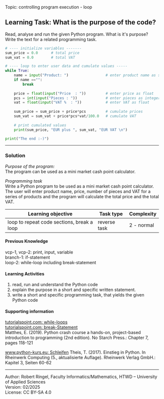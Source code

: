 Topic: controlling program execution - loop

## Learning Task: What is the purpose of the code?

Read, analyse and run the given Python program. What is it's purpose?  
Write the text for a related programming task.

``` python
# ---- initialize variables -------
sum_price = 0.0      # total price
sum_vat = 0.0        # total VAT

# ---- loop to enter user data and cumulate values -----
while True:
    name = input("Product: ")                 # enter product name as string
    if name =="":
        break
    
    price = float(input("Price  : "))         # enter price as float
    pcs = int(input("Pieces : "))             # enter pieces as integer
    vat = float(input("VAT %  : "))           # enter VAT as float
    
    sum_price = sum_price + price*pcs         # cumulate prices
    sum_vat = sum_vat + price*pcs*vat/100.0   # cumulate VAT
    
    # print cumulated values
    print(sum_price, "EUR plus ", sum_vat, "EUR VAT \n")

print("The end :-)")
```

---------------------------------------

### Solution

*Purpose of the program:*  
The program can be used as a mini market cash point calculator.

*Programming task*  
Write a Python program to be used as a mini market cash point calculator.  
The user will enter product name, price, number of pieces and VAT for a series of products and the program will calculate the total price and the total VAT.

| **Learning objective**                         | **Task type**   | **Complexity** |
| ---------------------------------------------- | --------------- | -------------- |
| loop to repeat code sections, break a loop     | reverse task    | 2 - normal     |  

#### Previous Knowledge

vcp-1, vcp-2: print, input, variable  
branch-1: if-statement  
loop-2: while-loop including break-statement  
  
#### Learning Activities

1) read, run and understand the Python code
2) explain the purpose in a short and specific written statement.
3) write a short and specific programming task, that yields the given Python code

#### Supporting information

[tutorialspoint.com: while-loops](https://www.tutorialspoint.com/python/python_while_loops.htm)  
[tutorialspoint.com: break-Statement](https://www.tutorialspoint.com/python/python_break_statement.htm)  
Matthes, E. (2019). Python crash course a hands-on, project-based introduction to programming (2nd edition). No Starch Press.: Chapter 7, pages 118-121

[www.python-kurs.eu: Schleifen](https://python-kurs.eu/python3_schleifen.php)
Theis, T. (2017). Einstieg in Python. In Rheinwerk Computing (5., aktualisierte Auflage). Rheinwerk Verlag GmbH.: Kapitel 3, Seiten 60-62

---------------------------------------

Author: Robert Ringel, Faculty Informatics/Mathematics, HTWD – University of Applied Sciences  
Version: 02/2025  
License: CC BY-SA 4.0